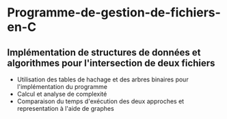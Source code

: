 # Programme-de-gestion-de-fichiers-en-C
Implémentation de structures de données et algorithmes pour l'intersection de deux fichiers  
---
* Utilisation des tables de hachage et des arbres binaires pour l'implémentation du programme
* Calcul et analyse de complexité
* Comparaison du temps d'exécution des deux approches et representation à l'aide de graphes
